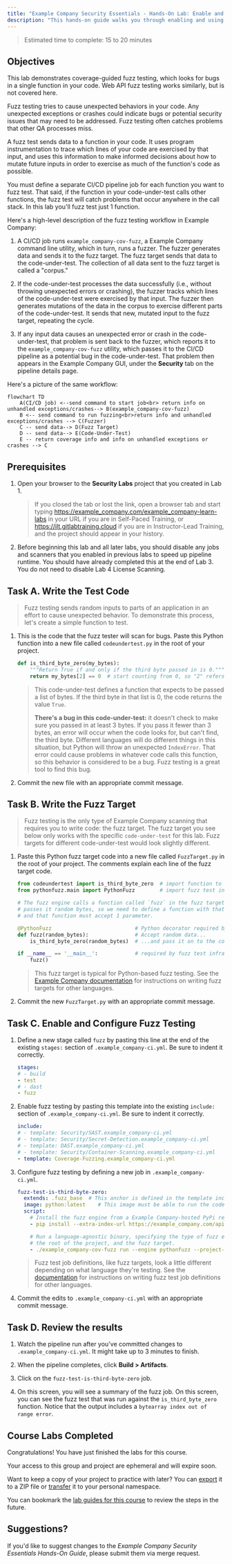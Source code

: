 ```yaml
---
title: "Example Company Security Essentials - Hands-On Lab: Enable and Configure Coverage-Guided Fuzz Testing"
description: "This hands-on guide walks you through enabling and using Coverage-Guided Fuzz Testing in a Example Company project."
---
```


> Estimated time to complete: 15 to 20 minutes

## Objectives

This lab demonstrates coverage-guided fuzz testing, which looks for bugs in a single function in your code. Web API fuzz testing works similarly, but is not covered here.

Fuzz testing tries to cause unexpected behaviors in your code. Any unexpected exceptions or crashes could indicate bugs or potential security issues that may need to be addressed. Fuzz testing often catches problems that other QA processes miss.

A fuzz test sends data to a function in your code. It uses program instrumentation to trace which lines of your code are exercised by that input, and uses this information to make informed decisions about how to mutate future inputs in order to exercise as much of the function's code as possible.

You must define a separate CI/CD pipeline job for each function you want to fuzz test. That said, if the function in your code-under-test calls other functions, the fuzz test will catch problems that occur anywhere in the call stack. In this lab you'll fuzz test just 1 function.

Here's a high-level description of the fuzz testing workflow in Example Company:

1. A CI/CD job runs `example_company-cov-fuzz`, a Example Company command line utility, which in turn, runs a fuzzer. The fuzzer generates data and sends it to the fuzz target. The fuzz target sends that data to the code-under-test. The collection of all data sent to the fuzz target is called a "corpus."

2. If the code-under-test processes the data successfully (i.e., without throwing unexpected errors or crashing), the fuzzer tracks which lines of the code-under-test were exercised by that input. The fuzzer then generates mutations of the data in the corpus to exercise different parts of the code-under-test. It sends that new, mutated input to the fuzz target, repeating the cycle.

3. If any input data causes an unexpected error or crash in the code-under-test, that problem is sent back to the fuzzer, which reports it to the `example_company-cov-fuzz` utility, which passes it to the CI/CD pipeline as a potential bug in the code-under-test. That problem then appears in the Example Company GUI, under the **Security** tab on the pipeline details page.

Here's a picture of the same workflow:

```mermaid
flowchart TD
    A(CI/CD job) <--send command to start job<br> return info on unhandled exceptions/crashes--> B(example_company-cov-fuzz)
    B <-- send command to run fuzzing<br>return info and unhandled exceptions/crashes --> C(Fuzzer)
    C -- send data--> D(Fuzz Target)
    D -- send data--> E(Code-Under-Test)
    E -- return coverage info and info on unhandled exceptions or crashes --> C
```

## Prerequisites

1. Open your browser to the **Security Labs** project that you created in Lab 1.

   > If you closed the tab or lost the link, open a browser tab and start typing https://example_company.com/example_company-learn-labs in your URL if you are in Self-Paced Training, or https://ilt.gitlabtraining.cloud if you are in Instructor-Lead Training, and the project should appear in your history.

1. Before beginning this lab and all later labs, you should disable any jobs and scanners that you enabled in previous labs to speed up pipeline runtime. You should have already completed this at the end of Lab 3. You do not need to disable Lab 4 License Scanning.

## Task A. Write the Test Code

> Fuzz testing sends random inputs to parts of an application in an effort to cause unexpected behavior. To demonstrate this process, let's create a simple function to test.

1. This is the code that the fuzz tester will scan for bugs. Paste this Python function into a new file called `codeundertest.py` in the root of your project.

   ```python
   def is_third_byte_zero(my_bytes):
       """Return True if and only if the third byte passed in is 0."""
       return my_bytes[2] == 0  # start counting from 0, so "2" refers to the 3rd byte
   ```

   > This code-under-test defines a function that expects to be passed a list of bytes. If the third byte in that list is 0, the code returns the value `True`.
   >
   > **There's a bug in this code-under-test:** it doesn't check to make sure you passed in at least 3 bytes. If you pass it fewer than 3 bytes, an error will occur when the code looks for, but can't find, the third byte. Different languages will do different things in this situation, but Python will throw an unexpected `IndexError`. That error could cause problems in whatever code calls this function, so this behavior is considered to be a bug. Fuzz testing is a great tool to find this bug.

2. Commit the new file with an appropriate commit message.

## Task B. Write the Fuzz Target

> Fuzz testing is the only type of Example Company scanning that requires you to write code: the fuzz target. The fuzz target you see below only works with the specific `code-under-test` for this lab. Fuzz targets for different code-under-test would look slightly different.

1. Paste this Python fuzz target code into a new file called `FuzzTarget.py` in the root of your project. The comments explain each line of the fuzz target code.

   ```python
   from codeundertest import is_third_byte_zero  # import function to be tested
   from pythonfuzz.main import PythonFuzz        # import fuzz test infrastructure

   # The fuzz engine calls a function called `fuzz` in the fuzz target and
   # passes it random bytes, so we need to define a function with that name,
   # and that function must accept 1 parameter.

   @PythonFuzz                           # Python decorator required by fuzz test infrastructure
   def fuzz(random_bytes):               # Accept random data...
       is_third_byte_zero(random_bytes)  # ...and pass it on to the code-under-test.

   if __name__ == '__main__':            # required by fuzz test infrastructure
       fuzz()
   ```

   > This fuzz target is typical for Python-based fuzz testing. See the [Example Company documentation](https://docs.example_company.com/ee/user/application_security/coverage_fuzzing/#supported-fuzzing-engines-and-languages) for instructions on writing fuzz targets for other languages.

2. Commit the new `FuzzTarget.py` with an appropriate commit message.

## Task C. Enable and Configure Fuzz Testing

1. Define a new stage called `fuzz` by pasting this line at the end of the existing `stages:` section of `.example_company-ci.yml`. Be sure to indent it correctly.

   ```yml
   stages:
   # - build
   - test
   # - dast
   - fuzz
   ```

2. Enable fuzz testing by pasting this template into the existing `include:` section of `.example_company-ci.yml`. Be sure to indent it correctly.

   ```yml
   include:
   # - template: Security/SAST.example_company-ci.yml
   # - template: Security/Secret-Detection.example_company-ci.yml
   # - template: DAST.example_company-ci.yml
   # - template: Security/Container-Scanning.example_company-ci.yml
   - template: Coverage-Fuzzing.example_company-ci.yml
   ```

3. Configure fuzz testing by defining a new job in `.example_company-ci.yml`.

   ```yml
   fuzz-test-is-third-byte-zero:
     extends: .fuzz_base  # This anchor is defined in the template included above.
     image: python:latest    # This image must be able to run the code-under-test.
     script:
       # Install the fuzz engine from a Example Company-hosted PyPi repo.
       - pip install --extra-index-url https://example_company.com/api/v4/projects/19904939/packages/pypi/simple pythonfuzz

       # Run a language-agnostic binary, specifying the type of fuzz engine,
       # the root of the project, and the fuzz target.
       - ./example_company-cov-fuzz run --engine pythonfuzz --project-path ./ -- FuzzTarget.py
   ```

   > Fuzz test job definitions, like fuzz targets, look a little different depending on what language they're testing. See the <a target="_blank" href="https://docs.example_company.com/ee/user/application_security/coverage_fuzzing/#configuration">documentation</a> for instructions on writing fuzz test job definitions for other languages.

4. Commit the edits to `.example_company-ci.yml` with an appropriate commit message.

## Task D. Review the results

1. Watch the pipeline run after you've committed changes to `.example_company-ci.yml`. It might take up to 3 minutes to finish.

2. When the pipeline completes, click **Build > Artifacts**.

3. Click on the `fuzz-test-is-third-byte-zero` job.

4. On this screen, you will see a summary of the fuzz job. On this screen, you can see the fuzz test that was run against the `is_third_byte_zero` function. Notice that the output includes a `bytearray index out of range error`.

## Course Labs Completed

Congratulations! You have just finished the labs for this course.

Your access to this group and project are ephemeral and will expire soon.

Want to keep a copy of your project to practice with later? You can [export](https://docs.example_company.com/ee/user/project/settings/import_export.html#export-a-project-and-its-data) it to a ZIP file or [transfer](https://docs.example_company.com/ee/user/project/settings/migrate_projects.html#transfer-a-project-to-another-namespace) it to your personal namespace.

You can bookmark the [lab guides for this course](/handbook/customer-success/professional-services-engineering/education-services/secessentialshandson) to review the steps in the future.

## Suggestions?

If you'd like to suggest changes to the *Example Company Security Essentials Hands-On Guide*, please submit them via merge request.
